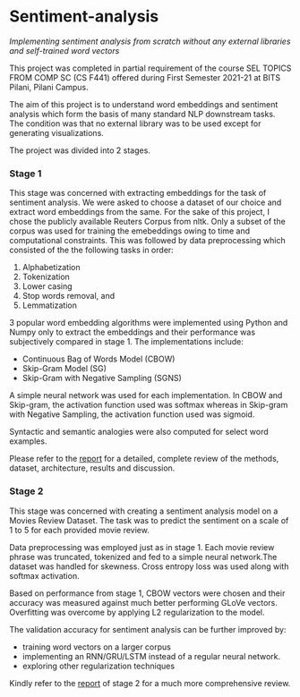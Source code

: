 # Sentiment-analysis
*Implementing sentiment analysis from scratch without any external libraries and self-trained word vectors*

This project was completed in partial requirement of the course SEL TOPICS FROM COMP SC (CS F441) offered during First Semester 2021-21 at BITS Pilani, Pilani Campus.

The aim of this project is to understand word embeddings and sentiment analysis which form the basis of many standard NLP downstream tasks. The condition was that no external library was to be used except for generating visualizations.

The project was divided into 2 stages.

### Stage 1
This stage was concerned with extracting embeddings for the task of sentiment analysis. We were asked to choose a dataset of our choice and extract word embeddings from the same. For the sake of this project, I chose the publicly available Reuters Corpus from nltk. Only a subset of the corpus was used for training the emebeddings owing to time and computational constraints. 
This was followed by data preprocessing which consisted of the the following tasks in order:
1. Alphabetization
2. Tokenization
3. Lower casing
4. Stop words removal, and
5. Lemmatization

3 popular word embedding algorithms were implemented using Python and Numpy only to extract the embeddings and their performance was subjectively compared in stage 1. The implementations include:

- Continuous Bag of Words Model (CBOW)
- Skip-Gram Model (SG)
- Skip-Gram with Negative Sampling (SGNS)

A simple neural network was used for each implementation. In CBOW and Skip-gram, the activation function used was softmax whereas in Skip-gram with Negative Sampling, the activation function used was sigmoid.

Syntactic and semantic analogies were also computed for select word examples.

Please refer to the [report](https://github.com/Vitthal98/Sentiment-analysis/blob/master/stage%201/Vitthal_2017A7PS0136P_report.pdf) for a detailed, complete review of the methods, dataset, architecture, results and discussion.

### Stage 2
This stage was concerned with creating a sentiment analysis model on a Movies Review Dataset. The task was to predict the sentiment on a scale of 1 to 5 for each provided movie review.

Data preprocessing was employed just as in stage 1. Each movie review phrase was truncated, tokenized and fed to a simple neural network.The dataset was handled for skewness. Cross entropy loss was used along with softmax activation.

Based on performance from stage 1, CBOW vectors were chosen and their accuracy was measured against much better performing GLoVe vectors. Overfitting was overcome by applying L2 regularization to the model. 

The validation accuracy for sentiment analysis can be further improved by:
- training word vectors on a larger corpus
- implementing an RNN/GRU/LSTM instead of a regular neural network.
- exploring other regularization techniques

Kindly refer to the [report](https://github.com/Vitthal98/Sentiment-analysis/blob/master/stage%202/Vitthal_Bhandari_2017A7PS0136P_report.pdf) of stage 2 for a much more comprehensive review.
